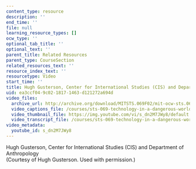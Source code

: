 ```yaml
---
content_type: resource
description: ''
end_time: ''
file: null
learning_resource_types: []
ocw_type: ''
optional_tab_title: ''
optional_text: ''
parent_title: Related Resources
parent_type: CourseSection
related_resources_text: ''
resource_index_text: ''
resourcetype: Video
start_time: ''
title: Hugh Gusterson, Center for International Studies (CIS) and Department of Anthropology
uid: ea3ccf04-9c02-1817-1463-d121272a694d
video_files:
  archive_url: http://archive.org/download/MITSTS.069F02/mit-ocw-sts.069-gusterson-01oct01-220k.mp4
  video_captions_file: /courses/sts-069-technology-in-a-dangerous-world-fall-2002/b6c101d7dd435aa792b8b92b7e235ec8_s_dn2M7JWy8.vtt
  video_thumbnail_file: https://img.youtube.com/vi/s_dn2M7JWy8/default.jpg
  video_transcript_file: /courses/sts-069-technology-in-a-dangerous-world-fall-2002/365d830b00accfe555d8a96eb508a2b4_s_dn2M7JWy8.pdf
video_metadata:
  youtube_id: s_dn2M7JWy8
---
```


Hugh Gusterson, Center for International Studies (CIS) and Department of Anthropology  
(Courtesy of Hugh Gusterson. Used with permission.)



